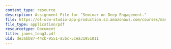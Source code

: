 ```yaml
---
content_type: resource
description: Assignment File for "Seminar on Deep Engagement."
file: https://ol-ocw-studio-app-production.s3.amazonaws.com/courses/mas-961-seminar-on-deep-engagement-fall-2004/de3abb8744cb9551a5bc5cea31951811_james_teng3.pdf
file_type: application/pdf
resourcetype: Document
title: james_teng3.pdf
uid: de3abb87-44cb-9551-a5bc-5cea31951811
---
```

